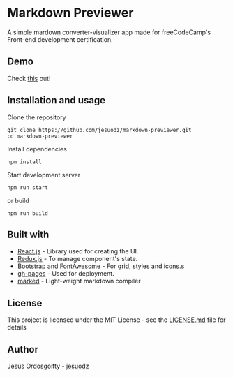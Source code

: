 # Markdown Previewer

A simple mardown converter-visualizer app made for freeCodeCamp's Front-end development certification.

## Demo
Check [this](https://jesuodz.github.io/markdown-previewer) out!

## Installation and usage

Clone the repository
```
git clone https://github.com/jesuodz/markdown-previewer.git
cd markdown-previewer
```
Install dependencies
```
npm install
```

Start development server
```
npm run start
```
or build
```
npm run build
```

## Built with
* [React.js]() - Library used for creating the UI.
* [Redux.js]() - To manage component's state.
* [Bootstrap]() and [FontAwesome]() - For grid, styles and icons.s 
* [gh-pages]() - Used for deployment.
* [marked]() - Light-weight markdown compiler

## License
This project is licensed under the MIT License - see the [LICENSE.md](https://github.com/jesuodz/markdown-previewer/blob/master/LICENSE.md) file for details

## Author
Jesús Ordosgoitty - [jesuodz](https://jesuodz.github.io)
